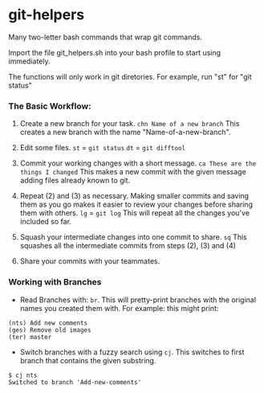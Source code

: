 # git-helpers
Many two-letter bash commands that wrap git commands.

Import the file git_helpers.sh into your bash profile to start using immediately. 

The functions will only work in git diretories. For example, run "st" for "git status"

### The Basic Workflow:
1. Create a new branch for your task. 
```chn Name of a new branch```
  This creates a new branch with the name "Name-of-a-new-branch".

2. Edit some files.
  `st` = `git status`
  `dt` = `git difftool`

3. Commit your working changes with a short message.
  ```ca These are the things I changed```
  This makes a new commit with the given message adding files already known to git.

4. Repeat (2) and (3) as necessary.
  Making smaller commits and saving them as you go makes it easier to review your changes before sharing them with others.
  `lg` = `git log`
  This will repeat all the changes you've included so far.

5. Squash your intermediate changes into one commit to share. `sq` This squashes all the intermediate commits from steps (2), (3) and (4)

6. Share your commits with your teammates. 

### Working with Branches 

+ Read Branches with: `br`. This will pretty-print branches with the original names you created them with. For example: this might print:

```
(nts) Add new comments
(ges) Remove old images
(ter) master
```

+ Switch branches with a fuzzy search using `cj`. This switches to first branch that contains the given substring.
```
$ cj nts
Switched to branch 'Add-new-comments'
```

